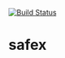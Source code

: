 [![Build Status](https://travis-ci.org/safex/safex.png?branch=master)](https://travis-ci.org/safex/safex)

# safex